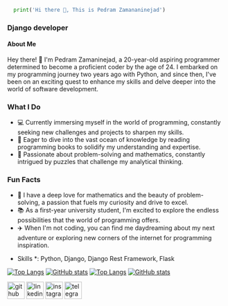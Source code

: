 ```python 
  print('Hi there 👋, This is Pedram Zamananinejad')
```
  
### Django developer

#### About Me

Hey there! 👋 I'm Pedram Zamaninejad, a 20-year-old aspiring programmer determined to become a proficient coder by the age of 24. I embarked on my programming journey two years ago with Python, and since then, I've been on an exciting quest to enhance my skills and delve deeper into the world of software development.

### What I Do
- 💻 Currently immersing myself in the world of programming, constantly seeking new challenges and projects to sharpen my skills.
- 🌱 Eager to dive into the vast ocean of knowledge by reading programming books to solidify my understanding and expertise.
- 💬 Passionate about problem-solving and mathematics, constantly intrigued by puzzles that challenge my analytical thinking.

### Fun Facts
- 🧠 I have a deep love for mathematics and the beauty of problem-solving, a passion that fuels my curiosity and drive to excel.
- 📚 As a first-year university student, I'm excited to explore the endless possibilities that the world of programming offers.
- ✈️ When I'm not coding, you can find me daydreaming about my next adventure or exploring new corners of the internet for programming inspiration.

* Skills *: Python, Django, Django Rest Framework, Flask

[![Top Langs](https://github-readme-stats.vercel.app/api/top-langs/?username=pedramzamaninejad&theme=buefy)](https://github.com/anuraghazra/github-readme-stats#gh-light-mode-only)
[![GitHub stats](https://github-readme-stats.vercel.app/api?username=pedramzamaninejad&show_icons=true&theme=buefy#gh-light-mode-only)](https://github.com/anuraghazra/github-readme-stats#gh-light-mode-only) 
[![Top Langs](https://github-readme-stats.vercel.app/api/top-langs/?username=pedramzamaninejad&theme=onedark)](https://github.com/anuraghazra/github-readme-stats#gh-dark-mode-only)
[![GitHub stats](https://github-readme-stats.vercel.app/api?username=pedramzamaninejad&show_icons=true&theme=onedark#gh-dark-mode-only)](https://github.com/anuraghazra/github-readme-stats#gh-dark-mode-only)


[<img src='https://cdn.jsdelivr.net/npm/simple-icons@3.0.1/icons/github.svg' alt='github' height='40'>](https://github.com/pedramzamaninejad#gh-light-mode-only)  [<img src='https://cdn.jsdelivr.net/npm/simple-icons@3.0.1/icons/linkedin.svg' alt='linkedin' height='40'>](https://www.linkedin.com/in/pedram-zamaninajead/#gh-light-mode-only)  [<img src='https://cdn.jsdelivr.net/npm/simple-icons@3.0.1/icons/instagram.svg' alt='instagram' height='40'>](https://www.instagram.com/pedram.zamaninejad/#gh-light-mode-only)  [<img src='https://cdn.jsdelivr.net/npm/simple-icons@3.0.1/icons/telegram.svg' alt='telegram' height='40'>](https://t.me/Pedram138#gh-light-mode-only)  
